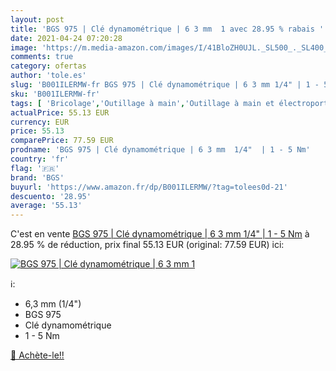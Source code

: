 ```yaml
---
layout: post
title: 'BGS 975 | Clé dynamométrique | 6 3 mm  1 avec 28.95 % rabais '
date: 2021-04-24 07:20:28
image: 'https://m.media-amazon.com/images/I/41BloZH0UJL._SL500_._SL400_.jpg'
comments: true
category: ofertas
author: 'tole.es'
slug: 'B001ILERMW-fr BGS 975 | Clé dynamométrique | 6 3 mm 1/4" | 1 - 5 Nm'
sku: 'B001ILERMW-fr'
tags: [ 'Bricolage','Outillage à main','Outillage à main et électroportatif','bgs', ]
actualPrice: 55.13 EUR
currency: EUR
price: 55.13
comparePrice: 77.59 EUR
prodname: 'BGS 975 | Clé dynamométrique | 6 3 mm  1/4"  | 1 - 5 Nm'
country: 'fr'
flag: '🇫🇷'
brand: 'BGS'
buyurl: 'https://www.amazon.fr/dp/B001ILERMW/?tag=tolees0d-21'
descuento: '28.95'
average: '55.13'
---
```


C'est en vente [BGS 975 | Clé dynamométrique | 6 3 mm  1/4"  | 1 - 5 Nm](https://www.amazon.fr/dp/B001ILERMW/?tag=tolees0d-21)  à  28.95 % de réduction, prix final  55.13 EUR (original: 77.59 EUR) ici:

[![BGS 975 | Clé dynamométrique | 6 3 mm  1](https://m.media-amazon.com/images/I/41BloZH0UJL._SL500_._SL400_.jpg)](https://www.amazon.fr/dp/B001ILERMW/?tag=tolees0d-21)

ℹ️:

- 6,3 mm (1/4")
- BGS 975
- Clé dynamométrique
- 1 - 5 Nm

[🛒 Achète-le!!](https://www.amazon.fr/dp/B001ILERMW/?tag=tolees0d-21)
